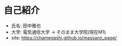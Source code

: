 <!-- classes: main -->

# 自己紹介

- 氏名: 田中雅也
- 大学: 電気通信大学 -> そのまま大学院(現在M1)
- site: https://chamegashi.github.io/massann_page/
<!-- qr: https://chamegashi.github.io/massann_page/ -->